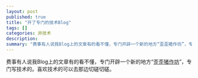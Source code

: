 ```yaml
---
layout: post
published: true
title: "开了专门的技术Blog"
tags: []
categories: 非技术    
description: 
summary: "费事有人说我Blog上的文章有的看不懂，专门开辟一个新的地方“歪歪猪作坊”，专门写技术的。喜欢技术的可以去那边切磋切磋。"
---
```

费事有人说我Blog上的文章有的看不懂，专门开辟一个新的地方“[歪歪猪作坊][Link 1]”，专门写技术的。喜欢技术的可以去那边切磋切磋。


[Link 1]: http://yypig.blogspot.com/